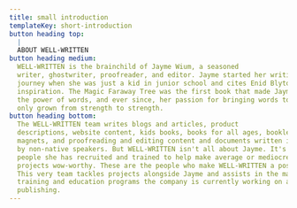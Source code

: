 ```yaml
---
title: small introduction
templateKey: short-introduction
button heading top:
  |
  ABOUT WELL-WRITTEN
button heading medium:
  WELL-WRITTEN is the brainchild of Jayme Wium, a seasoned
  writer, ghostwriter, proofreader, and editor. Jayme started her writing
  journey when she was just a kid in junior school and cites Enid Blyton as her
  inspiration. The Magic Faraway Tree was the first book that made Jayme realize
  the power of words, and ever since, her passion for bringing words to life has
  only grown from strength to strength.
button heading bottom:
  The WELL-WRITTEN team writes blogs and articles, product
  descriptions, website content, kids books, books for all ages, booklets, lead
  magnets, and proofreading and editing content and documents written in English
  by non-native speakers. But WELL-WRITTEN isn't all about Jayme. It's about the
  people she has recruited and trained to help make average or mediocre content
  projects wow-worthy. These are the people who make WELL-WRITTEN a possibility.
  This very team tackles projects alongside Jayme and assists in the many
  training and education programs the company is currently working on and
  publishing.
---
```

